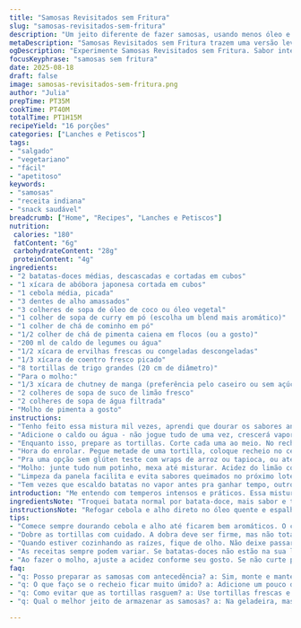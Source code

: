 ```yaml
---
title: "Samosas Revisitados sem Fritura"
slug: "samosas-revisitados-sem-fritura"
description: "Um jeito diferente de fazer samosas, usando menos óleo e preparando uma versão com toque mais leve. Batata-doce e abóbora no lugar das batatas e courgette; temperos ajustados para trazer profundidade e leve pimenta equilibrada. Tortillas substituem a massa tradicional, mais prática e fácil. Acompanha um molho fresco de manga com toque de limão e pimenta, aumento do sabor sem engordar. Cozinha eficiente, com atenção ao ponto ideal dos legumes, garantindo textura e sabor na medida. O preparo é dividido, com esmagamento parcial da mistura, resultando em recheio rústico, cheio de personalidade. Fritar só até dourar, nada de encharcar. Estilo realista, sem frescura, para quem entende de cozinha e quer resultado de verdade."
metaDescription: "Samosas Revisitados sem Fritura trazem uma versão leve e saborosa desse prato indiano. Experimente a combinação de batata-doce e abóbora"
ogDescription: "Experimente Samosas Revisitados sem Fritura. Sabor intensificado, textura rústica e um molho de manga refrescante."
focusKeyphrase: "samosas sem fritura"
date: 2025-08-18
draft: false
image: samosas-revisitados-sem-fritura.png
author: "Julia"
prepTime: PT35M
cookTime: PT40M
totalTime: PT1H15M
recipeYield: "16 porções"
categories: ["Lanches e Petiscos"]
tags:
- "salgado"
- "vegetariano"
- "fácil"
- "apetitoso"
keywords:
- "samosas"
- "receita indiana"
- "snack saudável"
breadcrumb: ["Home", "Recipes", "Lanches e Petiscos"]
nutrition: 
 calories: "180"
 fatContent: "6g"
 carbohydrateContent: "28g"
 proteinContent: "4g"
ingredients:
- "2 batatas-doces médias, descascadas e cortadas em cubos"
- "1 xícara de abóbora japonesa cortada em cubos"
- "1 cebola média, picada"
- "3 dentes de alho amassados"
- "3 colheres de sopa de óleo de coco ou óleo vegetal"
- "1 colher de sopa de curry em pó (escolha um blend mais aromático)"
- "1 colher de chá de cominho em pó"
- "1/2 colher de chá de pimenta caiena em flocos (ou a gosto)"
- "200 ml de caldo de legumes ou água"
- "1/2 xícara de ervilhas frescas ou congeladas descongeladas"
- "1/3 xícara de coentro fresco picado"
- "8 tortillas de trigo grandes (20 cm de diâmetro)"
- "Para o molho:"
- "1/3 xícara de chutney de manga (preferência pelo caseiro ou sem açúcar)"
- "2 colheres de sopa de suco de limão fresco"
- "2 colheres de sopa de água filtrada"
- "Molho de pimenta a gosto"
instructions:
- "Tenho feito essa mistura mil vezes, aprendi que dourar os sabores antes de adicionar o líquido muda tudo. Esquente a panela, óleo bem quente, refogue a cebola e o alho até espirrarem, aromáticos pulando no ar. Junte batata-doce e abóbora. Mexa pra envolver no óleo. Solte os temperos na panela: curry, cominho e flocos de pimenta. O aroma vai invadir a cozinha, fique atento pra não queimar – só mexendo rápido, uns 40 segundos. "
- "Adicione o caldo ou água - não jogue tudo de uma vez, crescerá vapor e periga perder intensidade. Tampe e deixe cozinhar até o líquido evaporar e os cubos ficarem macios, teste espetando com garfo, bolo bem macio, mas não virar papa. Vá de olho. Em média, cerca de 17 minutos, mexendo de vez em quando pra não agarrar."
- "Enquanto isso, prepare as tortillas. Corte cada uma ao meio. No recheio, esmague dois terços das raízes e abóbora com colher de pau, o resto fica com textura. Finalize misturando ervilhas e coentro - não misture tudo esmagado, contraste de textura faz diferença. Corrija sal, pimenta, sente o equilíbrio. Deixe esfriar um pouco pra facilitar a montagem – quente demais embaralha a tortilla."
- "Hora do enrolar. Pegue metade de uma tortilla, coloque recheio no centro em cova, dobre as pontas internas sem fechar totalmente a ponta do pastel. Essa dobra vai facilitar fritar/selar depois. Na hora de fritar, não jogue óleo demais - levo fio na panela quente, dourar 3 minutos cada lado, só até ficar marcadinho e crocante."
- "Pra uma opção sem glúten teste com wraps de arroz ou tapioca, ou até folhas de couve – recheio bem sequinho dá certo. Caso queira menos fritura use frigideira antiaderente quente e pincele com óleo, controle atenção para não queimar sem ficar cru por dentro."
- "Molho: junte tudo num potinho, mexa até misturar. Acidez do limão corta a gordura, chutney com doçura natural opera magia. Pode usar pimenta fresca ou uma colherada de harissa pra dar um toque a mais de fogo, dependendo do seu gosto. Sirva de imediato, samosas quentes/ crocantes com molho fresco - contraste que rompe qualquer preguiça."
- "Limpeza da panela facilita e evita sabores queimados no próximo lote, não pule isso. Aproveite o fundo, mas cuidado pra não transferir queimado."
- "Tem vezes que escaldo batatas no vapor antes pra ganhar tempo, outro truque é preparar recheio com dias de antecedência e só enrolar na hora, melhor frescor e menos bagunça."
introduction: "Me entendo com temperos intensos e práticos. Essa mistura traz a alma do samosa tradicional, mas sem o peso da fritura excessiva. Substituir batata comum por batata-doce e abóbora deixa mais doce, um balanço potente com curry e cominho, sempre cuidado com o ponto de cozimento, jamais virar tudo uma massa grudenta. A tortilla desenha função quase esponja, segura bem o recheio sem despedaçar, e o molho de manga traz a acidez pra quebrar a densidade do caldo no recheio. Tem nuances, trabalho e prática. Vale a pena, faça com paciência e se jogue nos aromas da cozinha. O pulo do gato tá na textura e no sabor final do recheio, atenção ali, que o resto encaixa fácil."
ingredientsNote: "Troquei batata normal por batata-doce, mais sabor e textura mais firme para o recheio manter forma. Coloquei abóbora no lugar da courgette - um toque adocicado, diferente, funciona. Curry e cominho dão mais profundidade que a mistura original, enquanto a pimenta em flocos traz aquele toque picante na medida, sem exagero. Tortillas ficam práticas e leves, mas para recheios muito úmidos experimente wraps de arroz ou folhas de couve, que são maior desafio estrutural, porém ficam lindos. Óleo de coco substitui o vegetal, adoro o aroma que adiciona. Molho com chutney comprado funciona bem se escolher um de boa procedência, mas o caseiro transforma. Ajustei a acidez e doçura do molho com suco fresco e água pra equilibrar. Se não curtir pimenta, pode omitir sem perder o quase tudo. O segredo é usar ingredientes frescos, respeitar texturas e sempre provar logo depois de pronto para ajustes rápidos."
instructionsNote: "Refogar cebola e alho direto no óleo quente e espalhar bem antes de adicionar legumes ajuda a liberar aroma e caramelizar levemente. Jogar temperos logo em seguida faz os aromas crescerem sem queimar - esse é o ponto crucial que muita gente passa batido. Água ou caldo para cozinhar sabores e amaciar, mas atenção total na evaporação para evitar papo isolado e muito líquido. Esmagar parte do recheio deixa textura rústica e sabor na superfície das tortillas, que grudam melhor e não saem molengas demais. Dobrar as tortillas com cuidado para criar bolsos firmes mas abertos na ponta evita o estourar na frigideira. Dourar em pouca gordura, controlar a temperatura com toque visual, não confie no relógio, panela quente de fundo grosso é a chave. Finalizar com molho oferece contraste e refresco, serve como tempero extra. O passo de limpar a panela entre os lotes, embora chato, evita sabor queimado, sempre faço. Experimentar preparar recheio um dia antes ajuda na textura e sabor final. Enrolar em família vira festa, com truques e discussões sobre a melhor forma de dobrar as bordas - arte manual."
tips:
- "Comece sempre dourando cebola e alho até ficarem bem aromáticos. O cheiro vai invadir a cozinha. Não jogue os temperos de uma vez, adicione de forma gradual pra não queimar. Isso muda tudo. Caldo quente evita choques e queima na panela."
- "Dobre as tortillas com cuidado. A dobra deve ser firme, mas não totalmente fechada. Isso evita que o recheio vaze na hora de fritar. Use óleo, mas não de forma exagerada. Uma camada fina é o suficiente. Controle a temperatura da panela."
- "Quando estiver cozinhando as raízes, fique de olho. Não deixe passar do ponto. Teste espetando com um garfo, macio, mas ainda firme. A textura é importante. Se tudo virar papa, perdeu. Experimente usar caldo artesanal para mais sabor."
- "As receitas sempre podem variar. Se batatas-doces não estão na sua lista, use inhame ou abóbora, fica ótimo também. E para o chutney, não hesite em fazer o seu. O caseiro sempre entrega mais frescor e personalidade no prato."
- "Ao fazer o molho, ajuste a acidez conforme seu gosto. Se não curte pimenta, omita, mas sempre prove no final. O equilíbrio é o que faz a diferença. E nunca esqueça de limpar a panela entre os lotes. Evita sabores queimados."
faq:
- "q: Posso preparar as samosas com antecedência? a: Sim, monte e mantenha refrigeradas. Frite na hora que precisar. Melhor gosto e frescor. Não deixe por muito tempo."
- "q: O que faço se o recheio ficar muito úmido? a: Adicione um pouco de farinha de milho ou amido de milho pra dar liga. Você também pode usar legumes menos aquosos."
- "q: Como evitar que as tortillas rasguem? a: Use tortillas frescas e não muito grossas. Dobre com cuidado e use pouca força. Também ajuda selar bem antes de fritar."
- "q: Qual o melhor jeito de armazenar as samosas? a: Na geladeira, mas sim, também pode congelar. Use um recipiente hermético. Reaqueça em forno pra crocância. Não perca essa textura."

---
```

